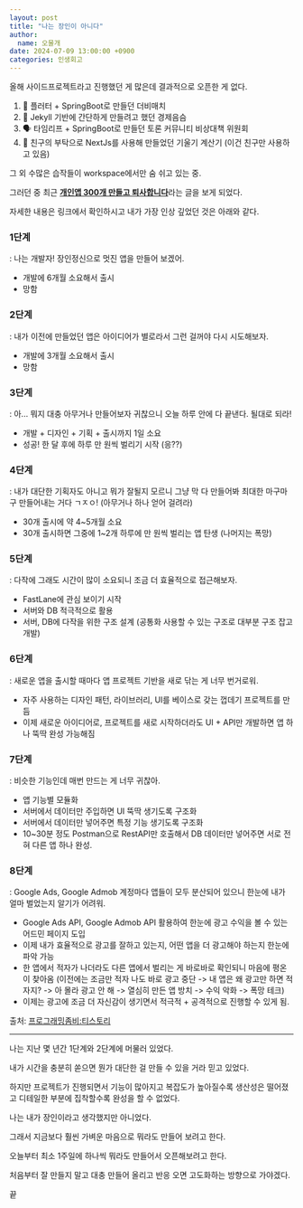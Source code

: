 ```yaml
---
layout: post
title: "나는 장인이 아니다"
author:
  name: 오물개
date: 2024-07-09 13:00:00 +0900
categories: 인생회고
---
```


올해 사이드프로젝트라고 진행했던 게 많은데 결과적으로 오픈한 게 없다.

1. 🏀 플러터 + SpringBoot로 만들던 더비매치
2. 💼 Jekyll 기반에 간단하게 만들려고 했던 경제음슴
3. 🗣️ 타임리프 + SpringBoot로 만들던 토론 커뮤니티 비상대책 위원회
4. 📐 친구의 부탁으로 NextJs를 사용해 만들었던 기울기 계산기 (이건 친구만 사용하고 있음)

그 외 수많은 습작들이 workspace에서만 숨 쉬고 있는 중.

그러던 중 최근 [**개인앱 300개 만들고 퇴사합니다**](https://soulduse.tistory.com/138)라는 글을 보게 되었다.

자세한 내용은 링크에서 확인하시고 내가 가장 인상 깊었던 것은 아래와 같다.

### 1단계
: 나는 개발자! 장인정신으로 멋진 앱을 만들어 보겠어.
- 개발에 6개월 소요해서 출시
- 망함

### 2단계
: 내가 이전에 만들었던 앱은 아이디어가 별로라서 그런 걸꺼야 다시 시도해보자.
- 개발에 3개월 소요해서 출시
- 망함

### 3단계
: 아... 뭐지 대충 아무거나 만들어보자 귀찮으니 오늘 하루 안에 다 끝낸다. 될대로 되라!
- 개발 + 디자인 + 기획 + 출시까지 1일 소요
- 성공! 한 달 후에 하루 만 원씩 벌리기 시작 (응??)

### 4단계
: 내가 대단한 기획자도 아니고 뭐가 잘될지 모르니 그냥 막 다 만들어봐 최대한 마구마구 만들어내는 거다 ㄱㅈㅇ! (아무거나 하나 얻어 걸려라)
- 30개 출시에 약 4~5개월 소요
- 30개 출시하면 그중에 1~2개 하루에 만 원씩 벌리는 앱 탄생 (나머지는 폭망)

### 5단계
: 다작에 그래도 시간이 많이 소요되니 조금 더 효율적으로 접근해보자.
- FastLane에 관심 보이기 시작
- 서버와 DB 적극적으로 활용
- 서버, DB에 다작을 위한 구조 설계 (공통화 사용할 수 있는 구조로 대부분 구조 잡고 개발)

### 6단계
: 새로운 앱을 출시할 때마다 앱 프로젝트 기반을 새로 닦는 게 너무 번거로워.
- 자주 사용하는 디자인 패턴, 라이브러리, UI를 베이스로 갖는 껍데기 프로젝트를 만듬
- 이제 새로운 아이디어로, 프로젝트를 새로 시작하더라도 UI + API만 개발하면 앱 하나 뚝딱 완성 가능해짐

### 7단계
: 비슷한 기능인데 매번 만드는 게 너무 귀찮아.
- 앱 기능별 모듈화
- 서버에서 데이터만 주입하면 UI 뚝딱 생기도록 구조화
- 서버에서 데이터만 넣어주면 특정 기능 생기도록 구조화
- 10~30분 정도 Postman으로 RestAPI만 호출해서 DB 데이터만 넣어주면 서로 전혀 다른 앱 하나 완성.

### 8단계
: Google Ads, Google Admob 계정마다 앱들이 모두 분산되어 있으니 한눈에 내가 얼마 벌었는지 알기가 어려워.
- Google Ads API, Google Admob API 활용하여 한눈에 광고 수익을 볼 수 있는 어드민 페이지 도입
- 이제 내가 효율적으로 광고를 잘하고 있는지, 어떤 앱을 더 광고해야 하는지 한눈에 파악 가능
- 한 앱에서 적자가 나더라도 다른 앱에서 벌리는 게 바로바로 확인되니 마음에 평온이 찾아옴 (이전에는 조금만 적자 나도 바로 광고 중단 -> 내 앱은 왜 광고만 하면 적자지? -> 아 몰라 광고 안 해 -> 열심히 만든 앱 방치 -> 수익 악화 -> 폭망 테크)
- 이제는 광고에 조금 더 자신감이 생기면서 적극적 + 공격적으로 진행할 수 있게 됨.

출처: [프로그래밍좀비:티스토리](https://soulduse.tistory.com/138)

---

나는 지난 몇 년간 1단계와 2단계에 머물러 있었다.

내가 시간을 충분히 쏟으면 뭔가 대단한 걸 만들 수 있을 거라 믿고 있었다.

하지만 프로젝트가 진행되면서 기능이 많아지고 복잡도가 높아질수록 생산성은 떨어졌고 디테일한 부분에 집착할수록 완성을 할 수 없었다.

나는 내가 장인이라고 생각했지만 아니었다.

그래서 지금보다 훨씬 가벼운 마음으로 뭐라도 만들어 보려고 한다.

오늘부터 최소 1주일에 하나씩 뭐라도 만들어서 오픈해보려고 한다.

처음부터 잘 만들지 말고 대충 만들어 올리고 반응 오면 고도화하는 방향으로 가야겠다.

끝
